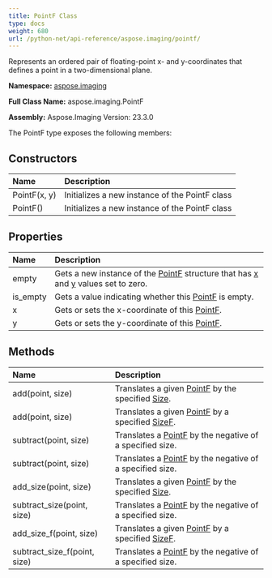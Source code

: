 ```yaml
---
title: PointF Class
type: docs
weight: 680
url: /python-net/api-reference/aspose.imaging/pointf/
---
```


Represents an ordered pair of floating-point x- and y-coordinates that defines a point in a two-dimensional plane.

**Namespace:** [aspose.imaging](/imaging/python-net/api-reference/aspose.imaging/)

**Full Class Name:** aspose.imaging.PointF

**Assembly:**  Aspose.Imaging Version: 23.3.0

The PointF type exposes the following members:
## **Constructors**
|**Name**|**Description**|
| :- | :- |
|PointF(x, y)|Initializes a new instance of the PointF class|
|PointF()|Initializes a new instance of the PointF class|
## **Properties**
|**Name**|**Description**|
| :- | :- |
|empty|Gets a new instance of the [PointF](/imaging/python-net/api-reference/aspose.imaging/pointf/) structure that has [x](/imaging/python-net/api-reference/aspose.imaging/pointf/) and [y](/imaging/python-net/api-reference/aspose.imaging/pointf/) values set to zero.|
|is_empty|Gets a value indicating whether this [PointF](/imaging/python-net/api-reference/aspose.imaging/pointf/) is empty.|
|x|Gets or sets the x-coordinate of this [PointF](/imaging/python-net/api-reference/aspose.imaging/pointf/).|
|y|Gets or sets the y-coordinate of this [PointF](/imaging/python-net/api-reference/aspose.imaging/pointf/).|
## **Methods**
|**Name**|**Description**|
| :- | :- |
|add(point, size)|Translates a given [PointF](/imaging/python-net/api-reference/aspose.imaging/pointf/) by the specified [Size](/imaging/python-net/api-reference/aspose.imaging/size/).|
|add(point, size)|Translates a given [PointF](/imaging/python-net/api-reference/aspose.imaging/pointf/) by a specified [SizeF](/imaging/python-net/api-reference/aspose.imaging/sizef/).|
|subtract(point, size)|Translates a [PointF](/imaging/python-net/api-reference/aspose.imaging/pointf/) by the negative of a specified size.|
|subtract(point, size)|Translates a [PointF](/imaging/python-net/api-reference/aspose.imaging/pointf/) by the negative of a specified size.|
|add_size(point, size)|Translates a given [PointF](/imaging/python-net/api-reference/aspose.imaging/pointf/) by the specified [Size](/imaging/python-net/api-reference/aspose.imaging/size/).|
|subtract_size(point, size)|Translates a [PointF](/imaging/python-net/api-reference/aspose.imaging/pointf/) by the negative of a specified size.|
|add_size_f(point, size)|Translates a given [PointF](/imaging/python-net/api-reference/aspose.imaging/pointf/) by a specified [SizeF](/imaging/python-net/api-reference/aspose.imaging/sizef/).|
|subtract_size_f(point, size)|Translates a [PointF](/imaging/python-net/api-reference/aspose.imaging/pointf/) by the negative of a specified size.|
